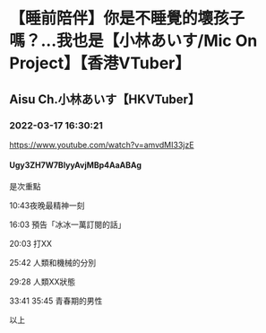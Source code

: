# 【睡前陪伴】你是不睡覺的壞孩子嗎？...我也是【小林あいす/Mic On Project】【香港VTuber】

## Aisu Ch.小林あいす【HKVTuber】

### 2022-03-17 16:30:21

https://www.youtube.com/watch?v=amvdMI33jzE

#### Ugy3ZH7W7BlyyAvjMBp4AaABAg

是次重點

10:43夜晚最精神一刻

16:03 預告「冰冰一萬訂閱的話」

20:03 打XX

25:42 人類和機械的分別

29:28 人類XX狀態

33:41 35:45 青春期的男性

以上

